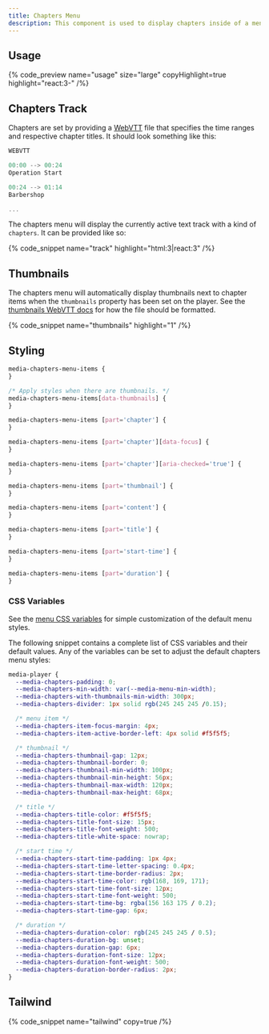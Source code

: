```yaml
---
title: Chapters Menu
description: This component is used to display chapters inside of a menu.
---
```


## Usage

{% code_preview name="usage" size="large" copyHighlight=true highlight="react:3-" /%}

## Chapters Track

Chapters are set by providing a [WebVTT](https://developer.mozilla.org/en-US/docs/Web/API/WebVTT_API)
file that specifies the time ranges and respective chapter titles. It should look something like this:

```js
WEBVTT

00:00 --> 00:24
Operation Start

00:24 --> 01:14
Barbershop

...
```

The chapters menu will display the currently active text track with a kind of `chapters`. It can
be provided like so:

{% code_snippet name="track" highlight="html:3|react:3" /%}

## Thumbnails

The chapters menu will automatically display thumbnails next to chapter items when the
`thumbnails` property has been set on the player. See the
[thumbnails WebVTT docs](/docs/player/components/sliders/slider-thumbnail#webvtt) for how the
file should be formatted.

{% code_snippet name="thumbnails" highlight="1" /%}

## Styling

```css {% copy=true %}
media-chapters-menu-items {
}

/* Apply styles when there are thumbnails. */
media-chapters-menu-items[data-thumbnails] {
}

media-chapters-menu-items [part='chapter'] {
}

media-chapters-menu-items [part='chapter'][data-focus] {
}

media-chapters-menu-items [part='chapter'][aria-checked='true'] {
}

media-chapters-menu-items [part='thumbnail'] {
}

media-chapters-menu-items [part='content'] {
}

media-chapters-menu-items [part='title'] {
}

media-chapters-menu-items [part='start-time'] {
}

media-chapters-menu-items [part='duration'] {
}
```

### CSS Variables

See the [menu CSS variables](/docs/player/components/menu/menu#css-variables) for simple
customization of the default menu styles.

The following snippet contains a complete list of CSS variables and their default values. Any of
the variables can be set to adjust the default chapters menu styles:

```css {% copy=true %}
media-player {
  --media-chapters-padding: 0;
  --media-chapters-min-width: var(--media-menu-min-width);
  --media-chapters-with-thumbnails-min-width: 300px;
  --media-chapters-divider: 1px solid rgb(245 245 245 /0.15);

  /* menu item */
  --media-chapters-item-focus-margin: 4px;
  --media-chapters-item-active-border-left: 4px solid #f5f5f5;

  /* thumbnail */
  --media-chapters-thumbnail-gap: 12px;
  --media-chapters-thumbnail-border: 0;
  --media-chapters-thumbnail-min-width: 100px;
  --media-chapters-thumbnail-min-height: 56px;
  --media-chapters-thumbnail-max-width: 120px;
  --media-chapters-thumbnail-max-height: 68px;

  /* title */
  --media-chapters-title-color: #f5f5f5;
  --media-chapters-title-font-size: 15px;
  --media-chapters-title-font-weight: 500;
  --media-chapters-title-white-space: nowrap;

  /* start time */
  --media-chapters-start-time-padding: 1px 4px;
  --media-chapters-start-time-letter-spacing: 0.4px;
  --media-chapters-start-time-border-radius: 2px;
  --media-chapters-start-time-color: rgb(168, 169, 171);
  --media-chapters-start-time-font-size: 12px;
  --media-chapters-start-time-font-weight: 500;
  --media-chapters-start-time-bg: rgba(156 163 175 / 0.2);
  --media-chapters-start-time-gap: 6px;

  /* duration */
  --media-chapters-duration-color: rgb(245 245 245 / 0.5);
  --media-chapters-duration-bg: unset;
  --media-chapters-duration-gap: 6px;
  --media-chapters-duration-font-size: 12px;
  --media-chapters-duration-font-weight: 500;
  --media-chapters-duration-border-radius: 2px;
}
```

## Tailwind

{% code_snippet name="tailwind" copy=true /%}
